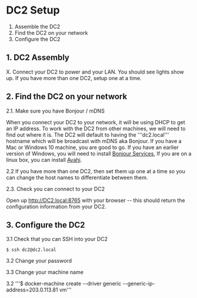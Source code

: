 
# DC2 Setup
1. Assemble the DC2
2. Find the DC2 on your network
3. Configure the DC2

## 1. DC2 Assembly

X. Connect your DC2 to power and your LAN. You should see lights show up. If you have more than one DC2, setup one at a time.

## 2. Find the DC2 on your network 

2.1. Make sure you have Bonjour / mDNS

When you connect your DC2 to your network, it will be using DHCP to get an IP address. To work with the DC2 from other machines, we will need to find out where it is. The DC2 will default to having the '''dc2.local''' hostname which will be broadcast with mDNS aka Bonjour. If you have a Mac or Windows 10 machine, you are good to go. If you have an earlier version of Windows, you will need to install [Bonjour Services](https://support.apple.com/kb/DL999?viewlocale=en_US&locale=en_US), If you are on a linux box, you can install [Avahi](https://wiki.archlinux.org/index.php/Avahi).

2.2 If you have more than one DC2, then set them up one at a time so you can change the host names to differentiate between them.

2.3. Check you can connect to your DC2

Open up http://DC2.local:8765 with your browser -- this should return the configuration information from your DC2. 

## 3. Configure the DC2

3.1 Check that you can SSH into your DC2

`$ ssh dc2@dc2.local` 

3.2 Change your password

3.3 Change your machine name



3.2 '''$ docker-machine create --driver generic --generic-ip-address=203.0.113.81 vm'''


